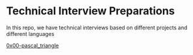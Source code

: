 # Technical Interview Preparations

In this repo, we have technical interviews based on different projects and different languages

[0x00-pascal_triangle](./0x00-pascal_triangle)
